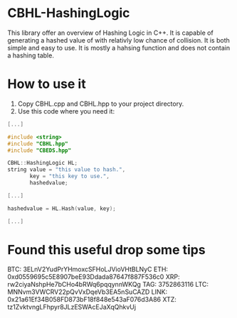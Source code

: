 # CBHL-HashingLogic
This library offer an overview of Hashing Logic in C++. It is capable of generating a hashed value of with relativly low chance of collision. It is both simple and easy to use. It is mostly a hahsing function and does not contain a hashing table.

# How to use it
1. Copy CBHL.cpp and CBHL.hpp to your project directory.
2. Use this code where you need it:
```c++
[...]

#include <string>
#include "CBHL.hpp"
#include "CBEDS.hpp"

CBHL::HashingLogic HL;
string value = "this value to hash.", 
       key = "this key to use.", 
       hashedvalue;

[...]

hashedvalue = HL.Hash(value, key);  

[...]
```

# Found this useful drop some tips
BTC: 3ELnV2YudPrYHmoxcSFHoLJVioVHtBLNyC
ETH: 0xd0559695c5E8907beE93Ddada87647f887F536c0
XRP: rw2ciyaNshpHe7bCHo4bRWq6pqqynnWKQg TAG: 3752863116
LTC: MNNvm3VWCRV22pQvVxDqeVb3EA5nSuCAZD
LINK: 0x21a61Ef34B058FD873bF18f848e543aF076d3A86
XTZ: tz1ZvktvngLFhpyr8JLzESWAcEJaXqQhkvUj
